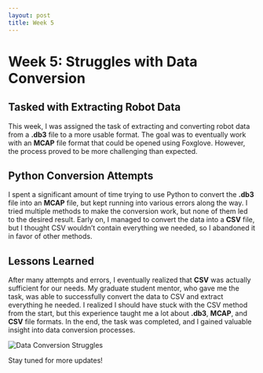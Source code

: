 ```yaml
---
layout: post
title: Week 5
---
```


# Week 5: Struggles with Data Conversion

## Tasked with Extracting Robot Data

This week, I was assigned the task of extracting and converting robot data from a **.db3** file to a more usable format. The goal was to eventually work with an **MCAP** file format that could be opened using Foxglove. However, the process proved to be more challenging than expected.

## Python Conversion Attempts

I spent a significant amount of time trying to use Python to convert the **.db3** file into an **MCAP** file, but kept running into various errors along the way. I tried multiple methods to make the conversion work, but none of them led to the desired result. Early on, I managed to convert the data into a **CSV** file, but I thought CSV wouldn’t contain everything we needed, so I abandoned it in favor of other methods.

## Lessons Learned

After many attempts and errors, I eventually realized that **CSV** was actually sufficient for our needs. My graduate student mentor, who gave me the task, was able to successfully convert the data to CSV and extract everything he needed. I realized I should have stuck with the CSV method from the start, but this experience taught me a lot about **.db3**, **MCAP**, and **CSV** file formats. In the end, the task was completed, and I gained valuable insight into data conversion processes.

![Data Conversion Struggles](https://meta-quantum.today/wp-content/uploads/2024/02/Quantum-Can-robotics-overcome-its-data-scarcity-problem.png)

Stay tuned for more updates!
